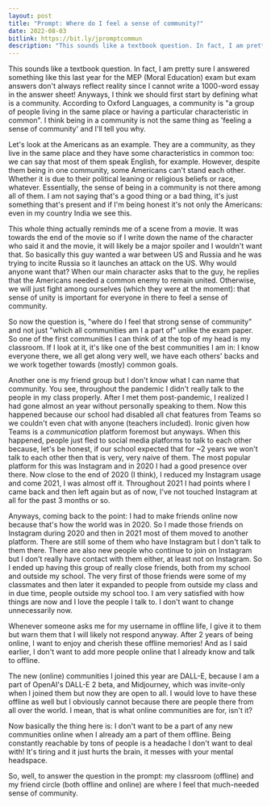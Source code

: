 ```yaml
---
layout: post
title: "Prompt: Where do I feel a sense of community?"
date: 2022-08-03
bitlink: https://bit.ly/jpromptcommun
description: "This sounds like a textbook question. In fact, I am pretty sure I answered something like this last year for the MEP (Moral Education) exam but exam answers don't always reflect reality since I cannot write a 1000-word essay in the answer sheet! Anyways, I think we should first start by defining what is a community. According to Oxford Languages, a community is "a group of people living in the same place or having a particular characteristic in common". I think being in a community is not the same thing as 'feeling a sense of community' and I'll tell you..."
---
```

This sounds like a textbook question. In fact, I am pretty sure I answered something like this last year for the MEP (Moral Education) exam but exam answers don't always reflect reality since I cannot write a 1000-word essay in the answer sheet! Anyways, I think we should first start by defining what is a community. According to Oxford Languages, a community is "a group of people living in the same place or having a particular characteristic in common". I think being in a community is not the same thing as 'feeling a sense of community' and I'll tell you why.

Let's look at the Americans as an example. They are a community, as they live in the same place and they have some characteristics in common too: we can say that most of them speak English, for example. However, despite them being in one community, some Americans can't stand each other. Whether it is due to their political leaning or religious beliefs or race, whatever. Essentially, the sense of being in a community is not there among all of them. I am not saying that's a good thing or a bad thing, it's just something that's present and if I'm being honest it's not only the Americans: even in my country India we see this.

This whole thing actually reminds me of a scene from a movie. It was towards the end of the movie so if I write down the name of the character who said it and the movie, it will likely be a major spoiler and I wouldn't want that. So basically this guy wanted a war between US and Russia and he was trying to incite Russia so it launches an attack on the US. Why would anyone want that? When our main character asks that to the guy, he replies that the Americans needed a common enemy to remain united. Otherwise, we will just fight among ourselves (which they were at the moment): that sense of unity is important for everyone in there to feel a sense of community.

So now the question is, "where do I feel that strong sense of community" and not just "which all communities am I a part of" unlike the exam paper. So one of the first communities I can think of at the top of my head is my classroom. If I look at it, it's like one of the best communities I am in: I know everyone there, we all get along very well, we have each others' backs and we work together towards (mostly) common goals.

Another one is my friend group but I don't know what I can name that community. You see, throughout the pandemic I didn't really talk to the people in my class properly. After I met them post-pandemic, I realized I had gone almost an year without personally speaking to them. Now this happened because our school had disabled all chat features from Teams so we couldn't even chat with anyone (teachers included). Ironic given how Teams is a *communication* platform foremost but anyways. When this happened, people just fled to social media platforms to talk to each other because, let's be honest, if our school expected that for ~2 years we won't talk to each other then that is very, very naive of them. The most popular platform for this was Instagram and in 2020 I had a good presence over there. Now close to the end of 2020 (I think), I reduced my Instagram usage and come 2021, I was almost off it. Throughout 2021 I had points where I came back and then left again but as of now, I've not touched Instagram at all for the past 3 months or so.

Anyways, coming back to the point: I had to make friends online now because that's how the world was in 2020. So I made those friends on Instagram during 2020 and then in 2021 most of them moved to another platform. There are still some of them who have Instagram but I don't talk to them there. There are also new people who continue to join on Instagram but I don't really have contact with them either, at least not on Instagram. So I ended up having this group of really close friends, both from my school and outside my school. The very first of those friends were some of my classmates and then later it expanded to people from outside my class and in due time, people outside my school too. I am very satisfied with how things are now and I love the people I talk to. I don't want to change unnecessarily now.

Whenever someone asks me for my username in offline life, I give it to them but warn them that I will likely not respond anyway. After 2 years of being online, I want to enjoy and cherish these offline memories! And as I said earlier, I don't want to add more people online that I already know and talk to offline.

The new (online) communities I joined this year are DALL-E, because I am a part of OpenAI's DALL-E 2 beta, and Midjourney, which was invite-only when I joined them but now they are open to all. I would love to have these offline as well but I obviously cannot because there are people there from all over the world. I mean, that is what online communities are for, isn't it?

Now basically the thing here is: I don't want to be a part of any new communities online when I already am a part of them offline. Being constantly reachable by tons of people is a headache I don't want to deal with! It's tiring and it just hurts the brain, it messes with your mental headspace.

So, well, to answer the question in the prompt: my classroom (offline) and my friend circle (both offline and online) are where I feel that much-needed sense of community.

